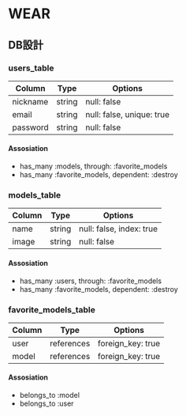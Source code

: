 # WEAR

## DB設計

### users_table
|Column|Type|Options|
|------|----|-------|
|nickname|string|null: false|
|email|string|null: false, unique: true |
|password|string|null: false|

#### Assosiation
- has_many :models, through: :favorite_models
- has_many :favorite_models, dependent: :destroy

### models_table
|Column|Type|Options|
|------|----|-------|
|name|string|null: false, index: true|
|image|string|null: false|

#### Assosiation
- has_many :users, through: :favorite_models
- has_many :favorite_models, dependent: :destroy

### favorite_models_table
|Column|Type|Options|
|------|----|-------|
|user|references|foreign_key: true|
|model|references|foreign_key: true|

#### Assosiation
- belongs_to :model
- belongs_to :user
